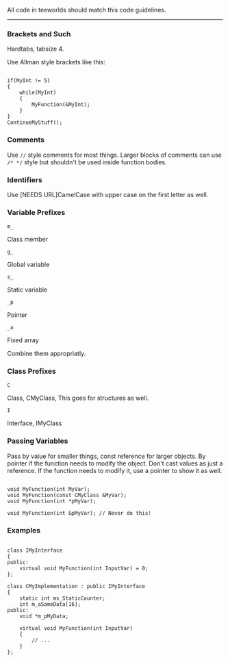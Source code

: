 All code in teeworlds should match this code guidelines.

---

### Brackets and Such

Hardtabs, tabsize 4.

Use Allman style brackets like this:

```

if(MyInt != 5)
{
	while(MyInt)
	{
		MyFunction(&MyInt);
	}
}
ContinueMyStuff();
```

### Comments

Use `//` style comments for most things. Larger blocks of comments can use `/* */` style but shouldn't be used inside function bodies.

### Identifiers

Use [NEEDS URL]CamelCase with upper case on the first letter as well.

### Variable Prefixes

`m_`

Class member

`g_`

Global variable

`s_`

Static variable

`_p`

Pointer

`_a`

Fixed array

Combine them appropriatly.

### Class Prefixes

`C`

Class, CMyClass, This goes for structures as well.

`I`

Interface, IMyClass

### Passing Variables

Pass by value for smaller things, const reference for larger objects. By pointer if the function needs to modify the object. Don't cast values as just a reference. If the function needs to modify it, use a pointer to show it as well.

```

void MyFunction(int MyVar);
void MyFunction(const CMyClass &MyVar);
void MyFunction(int *pMyVar);

void MyFunction(int &pMyVar); // Never do this!
```

### Examples

```

class IMyInterface
{
public:
	virtual void MyFunction(int InputVar) = 0;
};

class CMyImplementation : public IMyInterface
{
	static int ms_StaticCounter;
	int m_aSomeData[16];
public:
	void *m_pMyData;

	virtual void MyFunction(int InputVar)
	{
		// ...
	}
};
 ```

